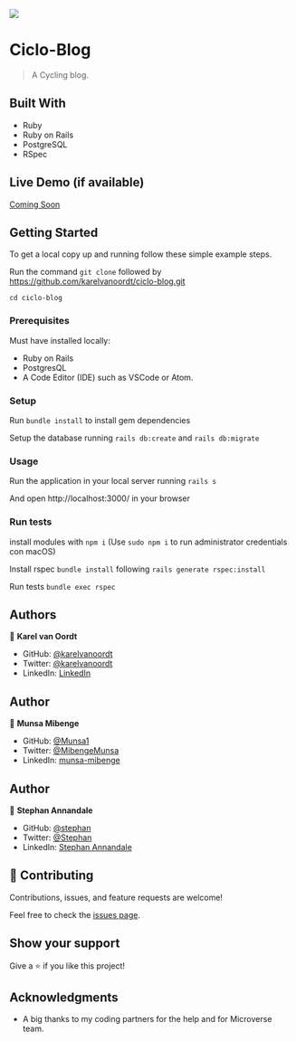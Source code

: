 ![](https://img.shields.io/badge/Microverse-blueviolet)

# Ciclo-Blog

> A Cycling blog.


## Built With

- Ruby
- Ruby on Rails
- PostgreSQL
- RSpec


## Live Demo (if available)

[Coming Soon](https://livedemo.com)


## Getting Started



To get a local copy up and running follow these simple example steps.

Run the command `git clone` followed by https://github.com/karelvanoordt/ciclo-blog.git

`cd ciclo-blog`


### Prerequisites

Must have installed locally:
- Ruby on Rails
- PostgresQL
- A Code Editor (IDE) such as VSCode or Atom. 

### Setup

Run `bundle install` to install gem dependencies

Setup the database running `rails db:create` and `rails db:migrate`

### Usage

Run the application in your local server running `rails s`

And open http://localhost:3000/ in your browser

### Run tests

install modules with `npm i` (Use `sudo npm i` to run administrator credentials con macOS)

Install rspec `bundle install` following `rails generate rspec:install`

Run tests `bundle exec rspec`

## Authors

👤 **Karel van Oordt**

- GitHub: [@karelvanoordt](https://github.com/karelvanoordt)
- Twitter: [@karelvanoordt](https://twitter.com/karelvanoordt)
- LinkedIn: [LinkedIn](https://linkedin.com/in/karelvanoordt)

## Author

👤 **Munsa Mibenge**

- GitHub: [@Munsa1](https://github.com/Munsa1)
- Twitter: [@MibengeMunsa](https://twitter.com/MibengeMunsa)
- LinkedIn: [munsa-mibenge](https://www.linkedin.com/in/munsa-mibenge/)


## Author

👤 **Stephan Annandale**

- GitHub: [@stephan](https://github.com/sneeu-leeu)
- Twitter: [@Stephan](https://twitter.com/Stephan07484055)
- LinkedIn: [Stephan Annandale](https://www.linkedin.com/in/stephan-annandale-a4b4931a9/)




## 🤝 Contributing

Contributions, issues, and feature requests are welcome!

Feel free to check the [issues page](https://github.com/karelvanoordt/ciclo-blog/issues/).

## Show your support

Give a ⭐️ if you like this project!

## Acknowledgments

- A big thanks to my coding partners for the help and for Microverse team.
